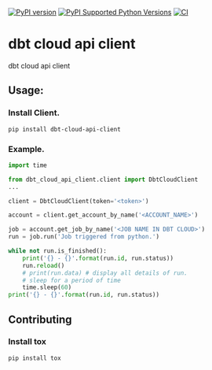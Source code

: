 [![PyPI version](https://badge.fury.io/py/dbt-cloud-api-client.svg)](https://badge.fury.io/py/dbt-cloud-api-client)
[![PyPI Supported Python Versions](https://img.shields.io/pypi/pyversions/dbt-cloud-api-client)](https://pypi.org/project/dbt-cloud-api-client/)
[![CI](https://github.com/triedandtested-dev/dbt_cloud_api_client/actions/workflows/main.yml/badge.svg?branch=main)](https://github.com/triedandtested-dev/dbt_cloud_api_client/actions/workflows/main.yml)
<!-- [![GitHub Actions (Tests)](https://github.com/ymyzk/tox-gh-actions/workflows/Tests/badge.svg)](https://github.com/ymyzk/tox-gh-actions) -->
<!-- [![codecov](https://codecov.io/gh/ymyzk/tox-gh-actions/branch/master/graph/badge.svg?token=7RWjRk2LkX)](https://codecov.io/gh/ymyzk/tox-gh-actions) -->

# dbt cloud api client
dbt cloud api client

## Usage:

### Install Client.
```
pip install dbt-cloud-api-client
```
### Example.
```python
import time

from dbt_cloud_api_client.client import DbtCloudClient
...

client = DbtCloudClient(token='<token>')

account = client.get_account_by_name('<ACCOUNT_NAME>')

job = account.get_job_by_name('<JOB NAME IN DBT CLOUD>')
run = job.run('Job triggered from python.')

while not run.is_finished():
    print('{} - {}'.format(run.id, run.status))
    run.reload()
    # print(run.data) # display all details of run.
    # sleep for a period of time
    time.sleep(60)
print('{} - {}'.format(run.id, run.status))
```

## Contributing

### Install tox
```
pip install tox
```
